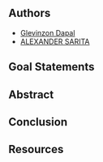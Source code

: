 ## Authors

- [Glevinzon Dapal](https://app.identifi.com/profile/00a0128bdc38887a855480f7c38ffe84)
- [ALEXANDER SARITA](https://app.identifi.com/profile/00797e4189900e4762e3f459337dd735)

## Goal Statements

## Abstract

## Conclusion

## Resources
